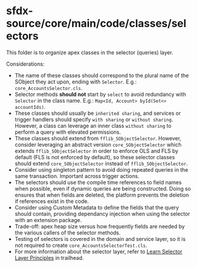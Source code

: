 # sfdx-source/core/main/code/classes/selectors

This folder is to organize apex classes in the selector (queries) layer.

Considerations:

-   The name of these classes should correspond to the plural name of the SObject they act upon, ending with `Selector`. E.g.: `core_AccountsSelector.cls`.
-   Selector methods **should not** start by `select` to avoid redundancy with `Selector` in the class name. E.g.: `Map<Id, Account> byId(Set<> accountIds)`.
-   These classes should usually be `inherited sharing`, and services or trigger handlers should specify `with sharing` or `without sharing`. However, a class can leverage an inner class `without sharing` to perform a query with elevated permissions.
-   These classes should extend from `fflib_SObjectSelector`. However, consider leveraging an abstract version `core_SObjectSelector` which extends `fflib_SObjectSelector` in order to enforce OLS and FLS by default (FLS is not enforced by default), so these selector classes should extend `core_SObjectSelector` instead of `fflib_SObjectSelector`.
-   Consider using singleton pattern to avoid doing repeated queries in the same transaction. Important across trigger actions.
-   The selectors should use the compile time references to field names when possible, even if dynamic queries are being constructed. Doing so ensures that when fields are deleted, the platform prevents the deletion if references exist in the code.
-   Consider using Custom Metadata to define the fields that the query should contain, providing dependancy injection when using the selector with an extension package.
-   Trade-off: apex heap size versus how frequently fields are needed by the various callers of the selector methods.
-   Testing of selectors is covered in the domain and service layer, so it is not required to create `core_AccountsSelectorTest.cls`.
-   For more information about the selector layer, refer to [Learn Selector Layer Principles](https://trailhead.salesforce.com/content/learn/modules/apex_patterns_dsl/apex_patterns_dsl_learn_selector_l_principles) in trailhead.
